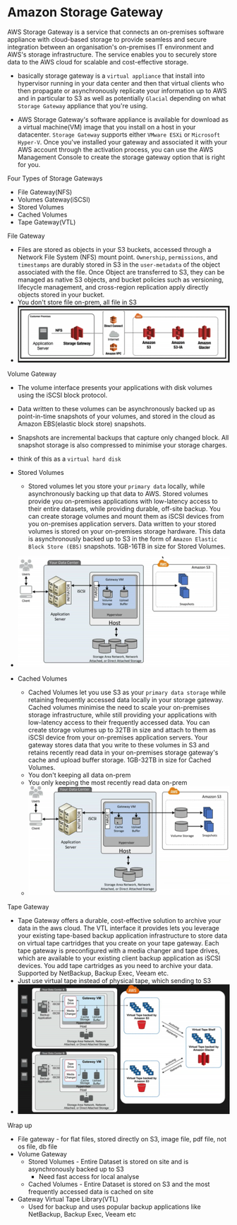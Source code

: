 # Amazon Storage Gateway

AWS Storage Gateway is a service that connects an on-premises software appliance with cloud-based storage to provide seamless and secure integration between an organisation's on-premises IT environment and AWS's storage infrastructure. The service enables you to securely store data to the AWS cloud for scalable and cost-effective storage.

* basically storage gateway is a `virtual appliance` that install into hypervisor running in your data center and then that virtual clients who then propagate or asynchronously replicate your information up to AWS and in particular to S3 as well as potentially `Glacial` depending on what `Storage Gateway` appliance that you're using.

* AWS Storage Gateway's software appliance is available for download as a virtual machine(VM) image that you install on a host in your datacenter. `Storage Gateway` supports either `VMware ESXi` or `Microsoft Hyper-V`. Once you've installed your gateway and associated it with your AWS account through the activation process, you can use the AWS Management Console to create the storage gateway option that is right for you.

Four Types of Storage Gateways
* File Gateway(NFS)
* Volumes Gateway(iSCSI)
 * Stored Volumes
 * Cached Volumes
* Tape Gateway(VTL)

File Gateway
* Files are stored as objects in your S3 buckets, accessed through a Network File System (NFS) mount point. `Ownership`, `permissions`, and `timestamps` are durably stored in S3 in the `user-metadata` of the object associated with the file. Once Object are transferred to S3, they can be managed as native S3 objects, and bucket policies such as versioning, lifecycle management, and cross-region replication apply directly objects stored in your bucket.
* You don't store file on-prem, all file in S3
* ![File Gateway](../images/aws_storage_gateway/file_gateway.png)


Volume Gateway
* The volume interface presents your applications with disk volumes using the iSCSI block protocol.
* Data written to these volumes can be asynchronously backed up as point-in-time snapshots of your volumes, and stored in the cloud as Amazon EBS(elastic block store) snapshots.
* Snapshots are incremental backups that capture only changed block. All snapshot storage is also compressed to minimise your storage charges.
* think of this as a `virtual hard disk`
* Stored Volumes
  * Stored volumes let you store your `primary data` locally, while asynchronously backing up that data to AWS. Stored volumes provide you on-premises applications with low-latency access to their entire datasets, while providing durable, off-site backup. You can create storage volumes and mount them as iSCSI devices from you on-premises application servers. Data written to your stored volumes is stored on your on-premises storage hardware. This data is asynchronously backed up to S3 in the form of `Amazon Elastic Block Store (EBS)` snapshots. 1GB-16TB in size for Stored Volumes.
 * ![File Gateway](../images/aws_storage_gateway/stored_volume_gateway.png)

* Cached Volumes
  * Cached Volumes let you use S3 as your `primary data storage` while retaining frequently accessed data locally in your storage gateway. Cached volumes minimise the need to scale your on-premises storage infrastructure, while still providing your applications with low-latency access to their frequently accessed data. You can create storage volumes up to 32TB in size and attach to them as iSCSI device from your on-premises application servers. Your gateway stores data that you write to these volumes in S3 and retains recently read data in your on-premises storage gateway's cache and upload buffer storage. 1GB-32TB in size for Cached Volumes.
  * You don't keeping all data on-prem
  * You only keeping the most recently read data on-prem
  * ![File Gateway](../images/aws_storage_gateway/cached_volume_gateway.png)

Tape Gateway
* Tape Gateway offers a durable, cost-effective solution to archive your data in the aws cloud. The VTL interface it provides lets you leverage your existing tape-based backup application infrastructure to store data on virtual tape cartridges that you create on your tape gateway. Each tape gateway is preconfigured with a media changer and tape drives, which are available to your existing client backup application as iSCSI devices. You add tape cartridges as you need to archive your data. Supported by NetBackup, Backup Exec, Veeam etc.
* Just use virtual tape instead of physical tape, which sending to S3
* ![File Gateway](../images/aws_storage_gateway/tape_gateway.png)

Wrap up
* File gateway - for flat files, stored directly on S3, image file, pdf file, not os file, db file
* Volume Gateway
  * Stored Volumes - Entire Dataset is stored on site and is asynchronously backed up to S3
    * Need fast access for local analyse
  * Cached Volumes - Entire Dataset is stored on S3 and the most frequently accessed data is cached on site
* Gateway Virtual Tape Library(VTL)
  * Used for backup and uses popular backup applications like NetBackup, Backup Exec, Veeam etc
